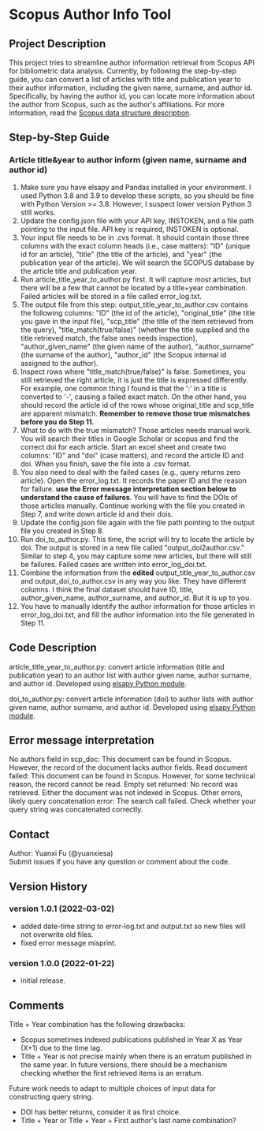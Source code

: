 # Scopus Author Info Tool

## Project Description
This project tries to streamline author information retrieval from Scopus API for bibliometric data analysis. Currently, by following the step-by-step guide, you can convert a list of articles with title and publication year to their author information, including the given name, surname, and author id. Specifically, by having the author id, you can locate more information about the author from Scopus, such as the author's affiliations. For more information, read the [Scopus data structure description](https://github.com/ElsevierDev/elsapy/wiki/Understanding-the-data).

## Step-by-Step Guide

### Article title&year to author inform (given name, surname and author id)
1. Make sure you have elsapy and Pandas installed in your environment. I used Python 3.8 and 3.9 to develop these scripts, so you should be fine with Python Version >= 3.8. However, I suspect lower version Python 3 still works.  
2. Update the config.json file with your API key, INSTOKEN, and a file path pointing to the input file.  API key is required, INSTOKEN is optional.
3. Your input file needs to be in .cvs format. It should contain those three columns with the exact column heads (i.e., case matters): "ID" (unique id for an article), "title" (the title of the article), and "year" (the publication year of the article). We will search the SCOPUS database by the article title and publication year.  
4. Run article_title_year_to_author.py first. It will capture most articles, but there will be a few that cannot be located by a title+year combination. Failed articles will be stored in a file called error_log.txt.  
5. The output file from this step: output_title_year_to_author.csv contains the following columns: "ID" (the id of the article), "original_title" (the title you gave in the input file), "scp_title" (the title of the item retrieved from the query), "title_match(true/false)" (whether the title supplied and the title retrieved match, the false ones needs inspection), "author_given_name" (the given name of the author), "author_surname" (the surname of the author), "author_id" (the Scopus internal id assigned to the author).
6. Inspect rows where "title_match(true/false)" is false. Sometimes, you still retrieved the right article, it is just the title is expressed differently. For example, one common thing I found is that the ':' in a title is converted to '-', causing a failed exact match. On the other hand, you should record the article id of the rows whose original_title and scp_title are apparent mismatch. **Remember to remove those true mismatches before you do Step 11.**
7. What to do with the true mismatch? Those articles needs manual work. You will search their titles in Google Scholar or scopus and find the correct doi for each article. Start an excel sheet and create two columns: "ID" and "doi" (case matters), and record the article ID and doi. When you finish, save the file into a .csv format.
8. You also need to deal with the failed cases (e.g., query returns zero article). Open the error_log.txt. It records the paper ID and the reason for failure. **use the Error message interpretation section below to understand the cause of failures**. You will have to find the DOIs of those articles manually. Continue working with the file you created in Step 7, and write down article id and their dois.
9. Update the config.json file again with the file path pointing to the output file you created in Step 8. 
10. Run doi_to_author.py. This time, the script will try to locate the article by doi. The output is stored in a new file called "output_doi2author.csv." Similar to step 4, you may capture some new articles, but there will still be failures. Failed cases are written into error_log_doi.txt.
11. Combine the information from the **edited** output_title_year_to_author.csv and output_doi_to_author.csv in any way you like. They have different columns. I think the final dataset should have ID, title, author_given_name, author_surname, and author_id. But it is up to you.
12. You have to manually identify the author information for those articles in error_log_doi.txt, and fill the author information into the file generated in Step 11.

## Code Description
article_title_year_to_author.py: convert article information (title and publication year) to an author list with author given name, author surname, and author id. Developed using [elsapy Python module](https://github.com/ElsevierDev/elsapy).

doi_to_author.py: convert article information (doi) to author lists with author given name, author surname, and author id. Developed using [elsapy Python module](https://github.com/ElsevierDev/elsapy).

## Error message interpretation
No authors field in scp_doc: This document can be found in Scopus. However, the record of the document lacks author fields.
Read document failed: This document can be found in Scopus. However, for some technical reason, the record cannot be read.
Empty set returned: No record was retrieved. Either the document was not indexed in Scopus.
Other errors, likely query concatenation error: The search call failed. Check whether your query string was concatenated correctly. 

## Contact
Author: Yuanxi Fu (@yuanxiesa)  
Submit issues if you have any question or comment about the code.

## Version History

### version 1.0.1 (2022-03-02)
- added date-time string to error-log.txt and output.txt so new files will not overwrite old files.
- fixed error message misprint.

### version 1.0.0 (2022-01-22)
- initial release.

## Comments
Title + Year combination has the following drawbacks:
- Scopus sometimes indexed publications published in Year X as Year (X+1) due to the time lag.
- Title + Year is not precise mainly when there is an erratum published in the same year. In future versions, there should be a mechanism checking whether the first retrieved items is an erratum. 

Future work needs to adapt to multiple choices of input data for constructing query string.
- DOI has better returns, consider it as first choice.
- Title + Year or Title + Year + First author's last name combination?


